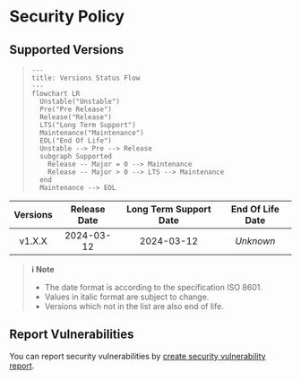 # Security Policy

## Supported Versions

> ```mermaid
> ---
> title: Versions Status Flow
> ---
> flowchart LR
>   Unstable("Unstable")
>   Pre("Pre Release")
>   Release("Release")
>   LTS("Long Term Support")
>   Maintenance("Maintenance")
>   EOL("End Of Life")
>   Unstable --> Pre --> Release
>   subgraph Supported
>     Release -- Major = 0 --> Maintenance
>     Release -- Major > 0 --> LTS --> Maintenance
>   end
>   Maintenance --> EOL
> ```

| **Versions** | **Release Date** | **Long Term Support Date** | **End Of Life Date** |
|:-:|:-:|:-:|:-:|
| v1.X.X | 2024-03-12 | 2024-03-12 | *Unknown* |

> **ℹ️ Note**
>
> - The date format is according to the specification ISO 8601.
> - Values in italic format are subject to change.
> - Versions which not in the list are also end of life.

## Report Vulnerabilities

You can report security vulnerabilities by [create security vulnerability report](https://github.com/hugoalh/hugoalh/blob/main/universal-guide/contributing.md#create-a-security-vulnerability-report).
